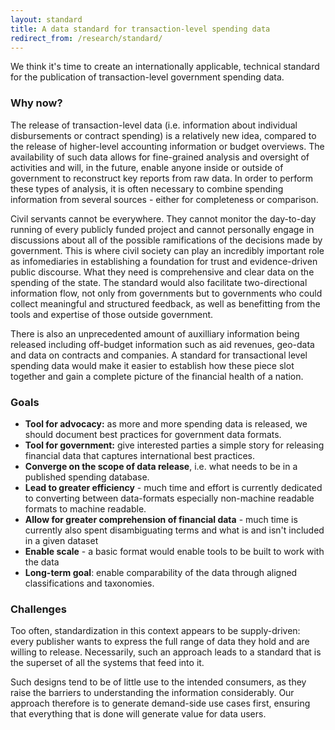 ```yaml
---
layout: standard
title: A data standard for transaction-level spending data
redirect_from: /research/standard/
---
```


<p>
    We think it's time to create an internationally applicable, technical
    standard for the publication of transaction-level government spending
    data.        
</p>

<h3>Why now?</h3>
<p>The release of transaction-level data (i.e. information about individual disbursements or contract spending) is a relatively new idea, compared to the release of higher-level accounting information or budget overviews. The availability of such data allows for fine-grained analysis and oversight of activities and will, in the future, enable anyone inside or outside of government to reconstruct key reports from raw data. In order to perform these types of analysis, it is often necessary to combine spending information from several sources - either for completeness or comparison.</p>

<p>Civil servants cannot be everywhere. They cannot monitor the day-to-day running of every  publicly funded project and cannot personally engage in discussions about all of the possible ramifications of the decisions made by government. This is where civil society can play an incredibly important role as infomediaries in establishing a foundation for trust and evidence-driven public discourse. What they need is comprehensive and clear data on the spending of the state. The standard would also facilitate two-directional information flow, not only from governments but to governments who could collect meaningful and structured feedback, as well as benefitting from the tools and expertise of those outside government.</p>

<p>There is also an unprecedented amount of auxilliary information being released including off-budget information such as aid revenues, geo-data and data on contracts and companies. A standard for transactional level spending data would make it easier to establish how these piece slot together and gain a complete picture of the financial health of a nation.</p>

<h3>Goals</h3>

<ul>
    <li><strong>Tool for advocacy:</strong> as more and more spending data is released, we should document best practices for government data formats.</li>
    <li><strong>Tool for government:</strong> give interested parties a simple story for releasing financial data that captures international best practices.</li>
    <li><strong>Converge on the scope of data release</strong>, i.e. what needs to be in a published spending database.</li>
    <li><strong>Lead to greater efficiency</strong> - much time and effort is currently dedicated to converting between data-formats especially non-machine readable formats to machine readable.</li>
    <li><strong>Allow for greater comprehension of financial data</strong> - much time is currently also spent disambiguating terms and what is and isn't included in a given dataset</li>
    <li><strong>Enable scale</strong> - a basic format would enable tools to be built to work with the data</li>
    <li><strong>Long-term goal</strong>: enable comparability of the data through aligned classifications and taxonomies.</li>
</ul>

<h3>Challenges</h3>
<p>Too often, standardization in this context appears to be supply-driven: every publisher wants to express the full range of data they hold and are willing to release. Necessarily, such an approach leads to a standard that is the superset of all the systems that feed into it.</p>
<p>Such designs tend to be of little use to the intended consumers, as they raise the barriers to understanding the information considerably. Our approach therefore is to generate demand-side use cases first, ensuring that everything that is done will generate value for data users.</p>

